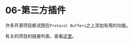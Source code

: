 # 06-第三方插件

许多开源项目都试图在`Protocol Buffers`之上添加有用的功能。

有关的项目的链接列表，查看[这里](https://github.com/google/protobuf/blob/master/docs/third_party.md)。
